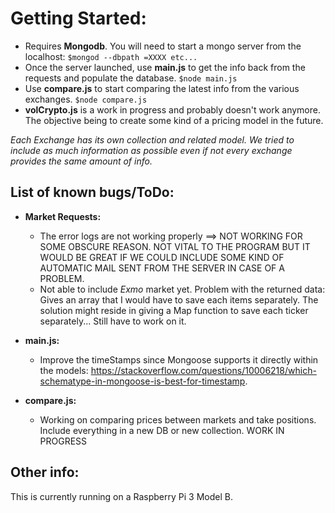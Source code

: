 # Getting Started:
  - Requires **Mongodb**. You will need to start a mongo server from the localhost: `$mongod --dbpath =XXXX etc...`
  - Once the server launched, use **main.js** to get the info back from the requests and populate the database. `$node main.js`
  - Use **compare.js** to start comparing the latest info from the various exchanges. `$node compare.js`
  - **volCrypto.js** is a work in progress and probably doesn't work anymore. The objective being to create some kind of a pricing model in the future.


  *Each Exchange has its own collection and related model. We tried to include as much information as possible even if not every exchange provides the same amount of info.*

## List of known bugs/ToDo:
 * **Market Requests:**
    - The error logs are not working properly ==> NOT WORKING FOR SOME OBSCURE REASON. NOT VITAL TO THE PROGRAM BUT IT WOULD BE GREAT IF WE COULD INCLUDE SOME KIND OF AUTOMATIC MAIL SENT FROM THE SERVER IN CASE OF A PROBLEM.
    - Not able to include *Exmo* market yet. Problem with the returned data: Gives an array that I would have to save each items separately. The solution might reside in giving a Map function to save each ticker separately... Still have to work on it.

 * **main.js:**
    - Improve the timeStamps since Mongoose supports it directly within the models: https://stackoverflow.com/questions/10006218/which-schematype-in-mongoose-is-best-for-timestamp.

 * **compare.js:**
    - Working on comparing prices between markets and take positions. Include everything in a new DB or new collection. WORK IN PROGRESS

## Other info:

This is currently running on a Raspberry Pi 3 Model B.
